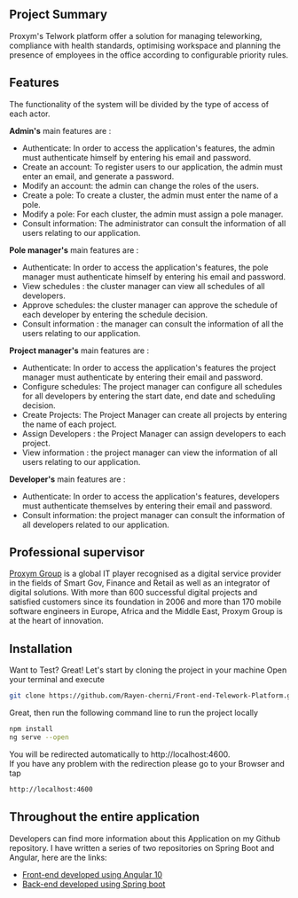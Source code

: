 ## Project Summary
Proxym's Telwork platform offer a solution for managing teleworking, compliance with health standards, optimising workspace and planning the presence of employees in the office according to configurable priority rules. 

## Features
The functionality of the system will be divided by the type of access of each actor.

**Admin's** main features are :
- Authenticate: In order to access the application's features, the admin must authenticate himself by entering his email and password.
- Create an account: To register users to our application, the admin must enter an email, and generate a password.
- Modify an account: the admin can change the roles of the users. 
- Create a pole: To create a cluster, the admin must enter the name of a pole. 
- Modify a pole: For each cluster, the admin must assign a pole manager. 
- Consult information: The administrator can consult the information of all users relating to our application.

**Pole manager's** main features are :
- Authenticate: In order to access the application's features, the pole manager must authenticate himself by entering his email and password.
- View schedules : the cluster manager can view all schedules of all developers. 
- Approve schedules: the cluster manager can approve the schedule of each developer by entering the schedule decision.
- Consult information : the manager can consult the information of all the users relating to our application. 

**Project manager's** main features are :
- Authenticate: In order to access the application's features the project manager must authenticate by entering their email and password.
- Configure schedules: The project manager can configure all schedules for all developers by entering the start date, end date and scheduling decision.
- Create Projects: The Project Manager can create all projects by entering the name of each project.
- Assign Developers : the Project Manager can assign developers to each project.
- View information : the project manager can view the information of all users relating to our application. 

**Developer's** main features are :
- Authenticate: In order to access the application's features, developers must authenticate themselves by entering their email and password.
- Consult information: the project manager can consult the information of all developers related to our application.

## Professional supervisor 
[Proxym Group](https://www.proxym-group.com/) is a global IT player recognised as a digital service provider in the fields of Smart Gov, Finance and Retail as well as an integrator of digital solutions.
With more than 600 successful digital projects and satisfied customers since its foundation in 2006 and more than 170 mobile software engineers in Europe, Africa and the Middle East, Proxym Group is at the heart of innovation.

## Installation
Want to Test? Great!
Let's start by cloning the project in your machine
Open your terminal and execute
```sh
git clone https://github.com/Rayen-cherni/Front-end-Telework-Platform.git
```
Great, then run the following command line to run the project locally 
```sh
npm install
ng serve --open
```
You will be redirected automatically to http://localhost:4600. <br/>
If you have any problem with the redirection please go to your Browser and tap
```sh
http://localhost:4600
```


## Throughout the entire application
Developers can find more information about this Application on my Github repository. I have written a series of two repositories on Spring Boot and Angular, here are the links:
- [Front-end developed using Angular 10](https://github.com/Rayen-cherni/Front-end-Telework-Platform)
- [Back-end developed using Spring boot](https://github.com/Rayen-cherni/Back-end-Telework-Platform)
